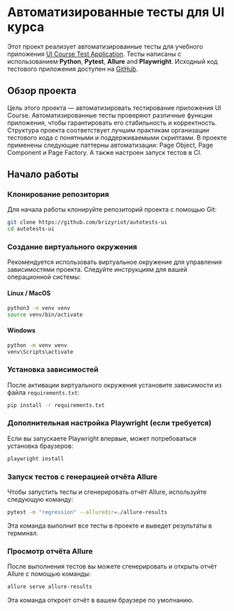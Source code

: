 # Автоматизированные тесты для UI курса

Этот проект реализует автоматизированные тесты для учебного приложения [UI Course Test Application](https://nikita-filonov.github.io/qa-automation-engineer-ui-course/#/auth/login). Тесты написаны с использованием **Python**, **Pytest**, **Allure** and **Playwright**. Исходный код тестового приложения доступен на [GitHub](https://github.com/Nikita-Filonov/qa-automation-engineer-ui-course).

## Обзор проекта

Цель этого проекта — автоматизировать тестирование приложения UI Course. Автоматизированные тесты проверяют различные функции приложения, чтобы гарантировать его стабильность и корректность. Структура проекта соответствует лучшим практикам организации тестового кода с понятными и поддерживаемыми скриптами. В проекте применены следующие паттерны автоматизации: Page Object, Page Component и Page Factory. А также настроен запуск тестов в CI.

## Начало работы

### Клонирование репозитория

Для начала работы клонируйте репозиторий проекта с помощью Git:

```bash
git clone https://github.com/brizyriot/autotests-ui
cd autotests-ui
```

### Создание виртуального окружения

Рекомендуется использовать виртуальное окружение для управления зависимостями проекта. Следуйте инструкциям для вашей операционной системы:

#### Linux / MacOS

```bash
python3 -m venv venv
source venv/bin/activate
```

#### Windows

```bash
python -m venv venv
venv\Scripts\activate
```

### Установка зависимостей

После активации виртуального окружения установите зависимости из файла `requirements.txt`:

```bash
pip install -r requirements.txt
```

### Дополнительная настройка Playwright (если требуется)

Если вы запускаете Playwright впервые, может потребоваться установка браузеров:

```bash
playwright install
```

### Запуск тестов с генерацией отчёта Allure

Чтобы запустить тесты и сгенерировать отчёт Allure, используйте следующую команду:

```bash
pytest -m "regression" --alluredir=./allure-results
```

Эта команда выполнит все тесты в проекте и выведет результаты в терминал.

### Просмотр отчёта Allure

После выполнения тестов вы можете сгенерировать и открыть отчёт Allure с помощью команды:

```bash
allure serve allure-results
```

Эта команда откроет отчёт в вашем браузере по умолчанию.
